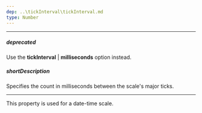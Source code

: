 ```yaml
---
dep: ..\tickInterval\tickInterval.md
type: Number
---
```

---
##### deprecated
Use the **tickInterval** | **milliseconds** option instead.

##### shortDescription
Specifies the count in milliseconds between the scale's major ticks.

---
This property is used for a date-time scale.